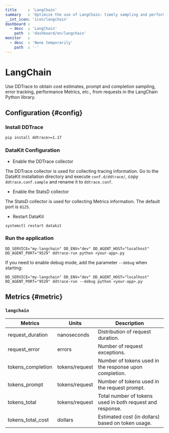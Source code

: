 ```yaml
---
title     : 'LangChain'
summary   : 'Optimize the use of LangChain: timely sampling and performance and cost metrics.'
__int_icon: 'icon/langchain'
dashboard :
  - desc  : 'LangChain'
    path  : 'dashboard/en/langchain'
monitor   :
  - desc  : 'None temporarily'
    path  : '-'
---
```


<!-- markdownlint-disable MD025 -->
# LangChain
<!-- markdownlint-enable -->

Use DDTrace to obtain cost estimates, prompt and completion sampling, error tracking, performance Metrics, etc., from requests in the LangChain Python library.

## Configuration {#config}

### Install DDTrace

`pip install ddtrace>=1.17`

### DataKit Configuration

- Enable the DDTrace collector

The DDTrace collector is used for collecting tracing information. Go to the DataKit installation directory and execute `conf.d/ddtrace/`, copy `ddtrace.conf.sample` and rename it to `ddtrace.conf`.

- Enable the StatsD collector

The StatsD collector is used for collecting Metrics information. The default port is `8125`.

- Restart DataKit

```shell
systemctl restart datakit
```

### Run the application

```shell
DD_SERVICE="my-langchain" DD_ENV="dev" DD_AGENT_HOST="localhost" DD_AGENT_PORT="9529" ddtrace-run python <your-app>.py
```

If you need to enable debug mode, add the parameter `--debug` when starting:

```shell
DD_SERVICE="my-langchain" DD_ENV="dev" DD_AGENT_HOST="localhost" DD_AGENT_PORT="9529" ddtrace-run --debug python <your-app>.py
```

## Metrics {#metric}

### `langchain`

| Metrics | Units | Description |
| --- | --- | --- |
| request_duration | nanoseconds | Distribution of request duration. |
| request_error | errors | Number of request exceptions. |
| tokens_completion | tokens/request | Number of tokens used in the response upon completion. |
| tokens_prompt | tokens/request | Number of tokens used in the request prompt. |
| tokens_total | tokens/request | Total number of tokens used in both request and response. |
| tokens_total_cost | dollars | Estimated cost (in dollars) based on token usage. |